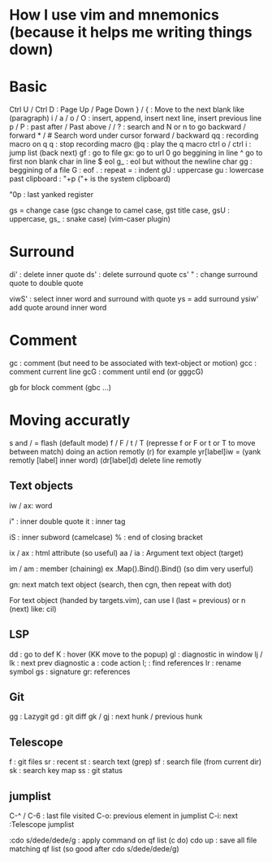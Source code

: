 # How I use vim and mnemonics (because it helps me writing things down)

# Basic

Ctrl U / Ctrl D : Page Up / Page Down
\} / \{ : Move to the next blank like (paragraph)
i / a / o / O : insert, append, insert next line, insert previous line
p / P : past after / Past above
/ / ? : search and N or n to go backward / forward
\* / # Search word under cursor forward / backward
qq : recording macro on q
q : stop recording macro
@q : play the q macro
ctrl o / ctrl i : jump list (back next)
gf : go to file
gx: go to url
0 go beggining in line
^ go to first non blank char in line
$ eol
g_ : eol but without the newline char
gg : beggining of a file
G : eof
. : repeat
= : indent
gU : uppercase
gu : lowercase
past clipboard : "+p ("+ is the system clipboard)

"0p : last yanked register

gs = change case (gsc change to camel case, gst title case, gsU : uppercase, gs_ : snake case) (vim-caser plugin)

# Surround

di' : delete inner quote
ds' : delete surround quote
cs' " : change surround quote to double quote

viwS' : select inner word and surround with quote
ys = add surround
ysiw' add quote around inner word


# Comment

gc : comment (but need to be associated with text-object or motion)
gcc : comment current line
gcG : comment until end (or gggcG)

gb for block comment (gbc ...)

# Moving accuratly

s and / = flash (default mode)
f / F / t / T (represse f or F or t or T to move between match)
doing an action remotly (r) for example yr[label]iw = (yank remotly [label] inner word) (dr[label]d) delete line remotly


## Text objects

iw / ax: word

i" : inner double quote
it : inner tag

iS : inner subword (camelcase)
% : end of closing bracket

ix / ax : html attribute (so useful)
aa / ia : Argument text object (target)

im / am : member (chaining) ex .Map().Bind().Bind() (so dim very userful)

gn: next match text object (search, then cgn, then repeat with dot)

For text object (handed by targets.vim), can use l (last = previous) or n (next) like: cil)


## LSP

dd : go to def
K : hover (KK move to the popup)
gl : diagnostic in window
<leader>lj / <leader>lk : next prev diagnostic
<leader>a : code action
<leader>l; : find references
<leader>lr : rename symbol
gs : signature
gr: references


## Git
<leader>gg : Lazygit
<leader>gd : git diff
<leader>gk / <leader>gj : next hunk / previous hunk

## Telescope

<leader>f : git files
<leader>sr : recent
<leader>st : search text (grep)
<leader>sf : search file (from current dir)
<leader>sk : search key map
<leader>ss : git status

## jumplist
C-^ / C-6 : last file visited
C-o: previous element in jumplist
C-i: next
:Telescope jumplist

:cdo s/dede/dede/g : apply command on qf list (c do)
cdo up : save all file matching qf list (so good after cdo s/dede/dede/g)

